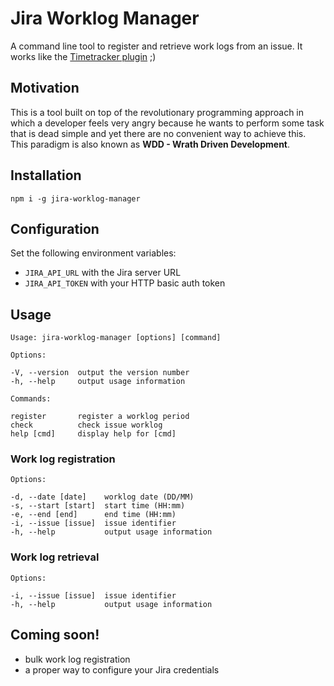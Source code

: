# Jira Worklog Manager

A command line tool to register and retrieve work logs from an issue. It works like the [Timetracker plugin](https://marketplace.atlassian.com/apps/1211243/timetracker-time-tracking-reporting?hosting=server&tab=overview) ;)

## Motivation

This is a tool built on top of the revolutionary programming approach in which a developer feels very angry because he wants to perform some task that is dead simple and yet there are no convenient way to achieve this. This paradigm is also known as **WDD - Wrath Driven Development**.

## Installation

```
npm i -g jira-worklog-manager
```

## Configuration

Set the following environment variables:

- `JIRA_API_URL` with the Jira server URL
- `JIRA_API_TOKEN` with your HTTP basic auth token

## Usage

```
Usage: jira-worklog-manager [options] [command]

Options:

-V, --version  output the version number
-h, --help     output usage information

Commands:

register       register a worklog period
check          check issue worklog
help [cmd]     display help for [cmd]
```

### Work log registration

```
Options:

-d, --date [date]    worklog date (DD/MM)
-s, --start [start]  start time (HH:mm)
-e, --end [end]      end time (HH:mm)
-i, --issue [issue]  issue identifier
-h, --help           output usage information
```

### Work log retrieval

```
Options:

-i, --issue [issue]  issue identifier
-h, --help           output usage information
```

## Coming soon!

- bulk work log registration
- a proper way to configure your Jira credentials